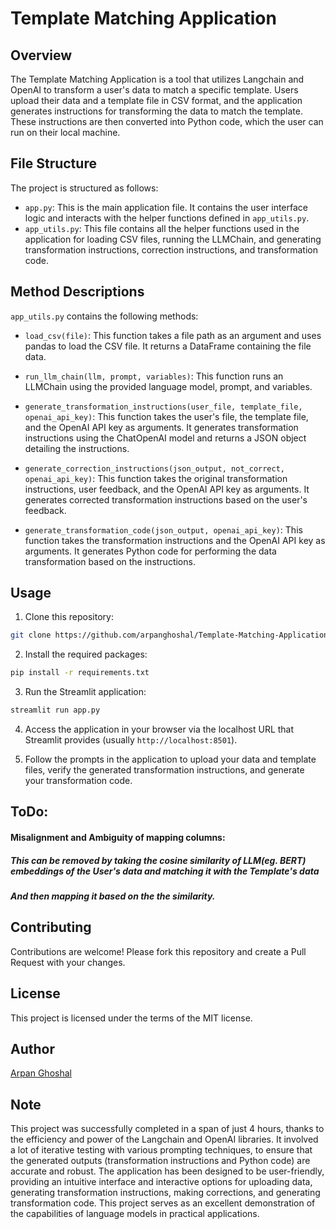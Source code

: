# Template Matching Application

## Overview

The Template Matching Application is a tool that utilizes Langchain and OpenAI to transform a user's data to match a specific template. Users upload their data and a template file in CSV format, and the application generates instructions for transforming the data to match the template. These instructions are then converted into Python code, which the user can run on their local machine.

## File Structure

The project is structured as follows:

- `app.py`: This is the main application file. It contains the user interface logic and interacts with the helper functions defined in `app_utils.py`.
- `app_utils.py`: This file contains all the helper functions used in the application for loading CSV files, running the LLMChain, and generating transformation instructions, correction instructions, and transformation code.

## Method Descriptions

`app_utils.py` contains the following methods:

- `load_csv(file)`: This function takes a file path as an argument and uses pandas to load the CSV file. It returns a DataFrame containing the file data.

- `run_llm_chain(llm, prompt, variables)`: This function runs an LLMChain using the provided language model, prompt, and variables.

- `generate_transformation_instructions(user_file, template_file, openai_api_key)`: This function takes the user's file, the template file, and the OpenAI API key as arguments. It generates transformation instructions using the ChatOpenAI model and returns a JSON object detailing the instructions.

- `generate_correction_instructions(json_output, not_correct, openai_api_key)`: This function takes the original transformation instructions, user feedback, and the OpenAI API key as arguments. It generates corrected transformation instructions based on the user's feedback.

- `generate_transformation_code(json_output, openai_api_key)`: This function takes the transformation instructions and the OpenAI API key as arguments. It generates Python code for performing the data transformation based on the instructions.

## Usage

1. Clone this repository:

```bash
git clone https://github.com/arpanghoshal/Template-Matching-Application.git
```

2. Install the required packages:

```bash
pip install -r requirements.txt
```

3. Run the Streamlit application:

```bash
streamlit run app.py
```

4. Access the application in your browser via the localhost URL that Streamlit provides (usually `http://localhost:8501`).

5. Follow the prompts in the application to upload your data and template files, verify the generated transformation instructions, and generate your transformation code.

## ToDo:

#### Misalignment and Ambiguity of mapping columns: 
##### This can be removed by taking the cosine similarity of LLM(eg. BERT) embeddings of the User's data and matching it with the Template's data
##### And then mapping it based on the the similarity.

## Contributing

Contributions are welcome! Please fork this repository and create a Pull Request with your changes.

## License

This project is licensed under the terms of the MIT license.

## Author

[Arpan Ghoshal](https://www.linkedin.com/in/arpanghoshal/)

## Note
This project was successfully completed in a span of just 4 hours, thanks to the efficiency and power of the Langchain and OpenAI libraries. It involved a lot of iterative testing with various prompting techniques, to ensure that the generated outputs (transformation instructions and Python code) are accurate and robust. The application has been designed to be user-friendly, providing an intuitive interface and interactive options for uploading data, generating transformation instructions, making corrections, and generating transformation code. This project serves as an excellent demonstration of the capabilities of language models in practical applications.



